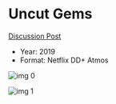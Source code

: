 # Uncut Gems

[Discussion Post](https://www.avsforum.com/threads/bass-eq-for-filtered-movies.2995212/post-59179002)

* Year: 2019
* Format: Netflix DD+ Atmos

![img 0](https://i.imgur.com/se001ka.jpg)

![img 1](https://i.imgur.com/aRI8YpG.jpg)

